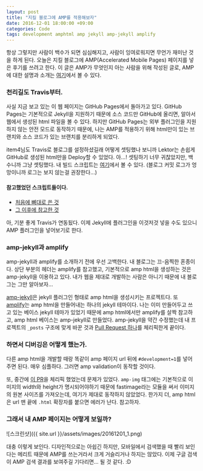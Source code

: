 ```yaml
---
layout: post
title: "지킬 블로그에 AMP를 적용해보자"
date: 2016-12-01 18:00:00 +09:00
categories: Code
tags: development amphtml amp jekyll amp-jekyll amplify 
---
```


항상 그렇지만 사람이 백수가 되면 심심해지고, 사람이 잉여로워지면 무언가 재미난 것을 하게 된다. 오늘은 지킬 블로그에 AMP(Accelerated Mobile Pages) 페이지를 넣은 후기를 쓰려고 한다. 이 글은 AMP가 무엇인지 아는 사람을 위해 작성된 글로, AMP에 대한 설명과 소개는 [여기](https://www.ampproject.org/ko/learn/about-amp/)에서 볼 수 있다.

### 천리길도 Travis부터.

사실 지금 보고 있는 이 웹 페이지는 GitHub Pages에서 돌아가고 있다. GitHub Pages는 기본적으로 Jekyll을 지원하기 때문에 소스 코드만 GitHub에 올리면, 알아서 웹에서 생성된 html 파일을 볼 수 있다. 하지만 GitHub Pages는 외부 플러그인을 지원하지 않는 안전 모드로 동작하기 때문에, 나는 AMP를 적용하기 위해 html만이 있는 브랜치와 소스 코드가 있는 브랜치를 분리하게 되었다.

item4님도 Travis로 블로그를 설정하셨길래 어떻게 셋팅했나 보니까 Lektor는 손쉽게 GitHub로 생성된 html만을 Deploy할 수 있었다. 아…! 셋팅하기 너무 귀찮았지만, 백수니까 그냥 셋팅했다. 내 빌드 스크립트는 [여기](https://github.com/Hazealign/hazealign.github.io/blob/src/scripts/deploy.sh)에서 볼 수 있다. (블로그 커밋 로그가 엉망이니까 로그는 보지 않는걸 권장한다...)

#### 참고했었던 스크립트들이다.

- [처음에 뼈대로 쓴 것](https://gist.github.com/domenic/ec8b0fc8ab45f39403dd)
- [그 이후에 참고한 것 ](http://eshepelyuk.github.io/2014/10/28/automate-github-pages-travisci.html)

아, 기분 좋게 Travis가 연동됬다. 이제 Jekyll에 플러그인을 이것저것 넣을 수도 있으니 AMP 플러그인을 넣어보기로 한다.

### amp-jekyll과 amplify 

amp-jekyll과 amplify를 소개하기 전에 우선 고백한다. 내 블로그는 끄-음찍한 혼종이다. 상단 부분의 헤더는 amplify를 참고했고, 기본적으로 amp html을 생성하는 것은 amp-jekyll을 이용하고 있다. 내가 웹을 제대로 개발하는 사람은 아니기 때문에 내 블로그는 그만 알아보자…

[amp-jekyll](https://github.com/juusaw/amp-jekyll)은 jekyll 플러그인 형태로 amp html을 생성시키는 프로젝트다. 또 [amplify](https://github.com/ageitgey/amplify)는 amp html을 만들어내는 하나의 jekyll 테마이다. 나는 이미 만들어두고 쓰고 있는 베이스 jekyll 테마가 있었기 때문에 amp html에서만 amplify를 살짝 참고하고, amp html 베이스는 amp-jekyll로 만들었다. amp-jekyll을 약간 수정했는데 내 프로젝트의 `_posts` 구조에 맞게 바꾼 것과 [Pull Request 하나](https://github.com/juusaw/amp-jekyll/pull/14/files)를 체리픽한게 끝이다.

### 하면서 디버깅은 어떻게 했는가.

다른 amp html을 개발할 때랑 똑같이 amp 페이지 url 뒤에 `#development=1`를 넣어주면 된다. 매우 심플하다. 그러면 amp validation이 동작할 것이다.

또, 중간에 [이 PR](https://github.com/juusaw/amp-jekyll/pull/11)을 체리픽 했었는데 문제가 있었다. `amp-img` 태그에는 기본적으로 이미지의 width와 height가 명시되어야하기 때문에 fastimage라는 모듈을 써서 이미지의 원본 사이즈를 가져오는데, 여기가 제대로 동작하지 않았었다. 한가지 더, amp html은 url 맨 끝에 `.html` 확장자를 붙으면 에러가 난다. 참고하자.

### 그래서 내 AMP 페이지는 어떻게 보일까?

![스크린샷]({{ site.url }}/assets/images/20161201_1.png)

대충 이렇게 보인다. 디자인적으로는 아쉽긴 하지만, 모바일에서 검색했을 때 빨리 보인다는 메리트 때문에 AMP를 쓰는거라서 크게 거슬리거나 하지는 않았다. 이제 구글 검색이 AMP 검색 결과를 보여주길 기다리면… 될 것 같다. :D